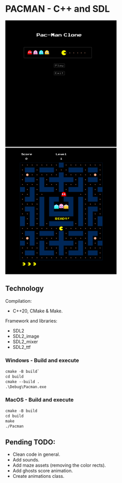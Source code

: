 # PACMAN - C++ and SDL

<img src="./demo/main-menu.png" width="350"> <img src="./demo/game.png" width="350">

## Technology
Compilation:
* C++20, CMake & Make.

Framework and libraries:
* SDL2
* SDL2_image
* SDL2_mixer
* SDL2_ttf

### Windows - Build and execute

```
cmake -B build`
cd build
cmake --build .
.\Debug\Pacman.exe
```

### MacOS - Build and execute

```
cmake -B build
cd build
make
./Pacman
```

## Pending TODO:
- Clean code in general.
- Add sounds.
- Add maze assets (removing the color rects).
- Add ghosts score animation.
- Create animations class.
